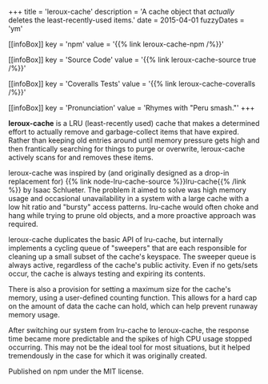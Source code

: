 +++
title = 'leroux-cache'
description = 'A cache object that _actually_ deletes the least-recently-used items.'
date = 2015-04-01
fuzzyDates = 'ym'

[[infoBox]]
key = 'npm'
value = '{{% link leroux-cache-npm /%}}'

[[infoBox]]
key = 'Source Code'
value = '{{% link leroux-cache-source true /%}}'

[[infoBox]]
key = 'Coveralls Tests'
value = '{{% link leroux-cache-coveralls /%}}'

[[infoBox]]
key = 'Pronunciation'
value = 'Rhymes with "Peru smash."'
+++

**leroux-cache** is a LRU (least-recently used) cache that makes a determined effort to actually remove and garbage-collect items that have expired. Rather than keeping old entries around until memory pressure gets high and then frantically searching for things to purge or overwrite, leroux-cache actively scans for and removes these items.

leroux-cache was inspired by (and originally designed as a drop-in replacement for) {{% link node-lru-cache-source %}}lru-cache{{% /link %}} by Isaac Schlueter. The problem it aimed to solve was high memory usage and occasional unavailability in a system with a large cache with a low hit ratio and "bursty" access patterns. lru-cache would often choke and hang while trying to prune old objects, and a more proactive approach was required.

leroux-cache duplicates the basic API of lru-cache, but internally implements a cycling queue of "sweepers" that are each responsible for cleaning up a small subset of the cache's keyspace. The sweeper queue is always active, regardless of the cache's public activity. Even if no gets/sets occur, the cache is always testing and expiring its contents.

There is also a provision for setting a maximum size for the cache's memory, using a user-defined counting function. This allows for a hard cap on the amount of data the cache can hold, which can help prevent runaway memory usage.

After switching our system from lru-cache to leroux-cache, the response time became more predictable and the spikes of high CPU usage stopped occurring. This may not be the ideal tool for most situations, but it helped tremendously in the case for which it was originally created.

Published on npm under the MIT license.
